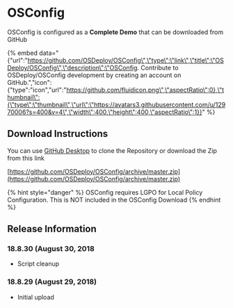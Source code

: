 # OSConfig

OSConfig is configured as a **Complete Demo** that can be downloaded from GitHub

{% embed data="{\"url\":\"https://github.com/OSDeploy/OSConfig\",\"type\":\"link\",\"title\":\"OSDeploy/OSConfig\",\"description\":\"OSConfig. Contribute to OSDeploy/OSConfig development by creating an account on GitHub.\",\"icon\":{\"type\":\"icon\",\"url\":\"https://github.com/fluidicon.png\",\"aspectRatio\":0},\"thumbnail\":{\"type\":\"thumbnail\",\"url\":\"https://avatars3.githubusercontent.com/u/12970006?s=400&v=4\",\"width\":400,\"height\":400,\"aspectRatio\":1}}" %}

## Download Instructions

You can use [GitHub Desktop](https://desktop.github.com/) to clone the Repository or download the Zip from this link

[https://github.com/OSDeploy/OSConfig/archive/master.zip](https://github.com/OSDeploy/OSConfig/archive/master.zip)

{% hint style="danger" %}
OSConfig requires LGPO for Local Policy Configuration.  This is NOT included in the OSConfig Download
{% endhint %}

## Release Information

### 18.8.30 \(August 30, 2018

* Script cleanup

### 18.8.29 \(August 29, 2018\)

* Initial upload



